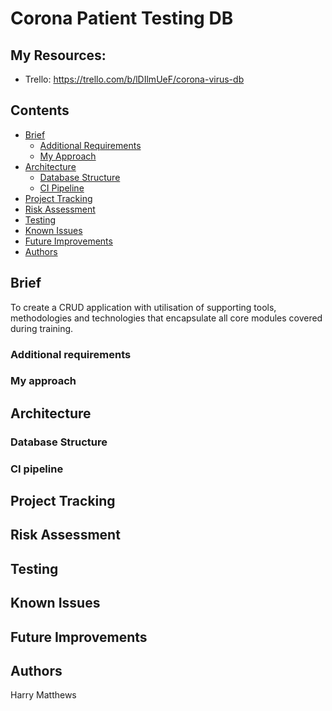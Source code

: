 # Corona Patient Testing DB

## My Resources:
* Trello: https://trello.com/b/lDIlmUeF/corona-virus-db

## Contents
* [Brief](#brief)
   * [Additional Requirements](#additional-requirements)
   * [My Approach](#my-approach)
* [Architecture](#architecture)
   * [Database Structure](#database-structure)
   * [CI Pipeline](#ci-pipeline)
* [Project Tracking](#project-tracking)
* [Risk Assessment](#risk-assessment)
* [Testing](#testing)
* [Known Issues](#known-issues)
* [Future Improvements](#future-improvements)
* [Authors](#authors)

## Brief

To create a CRUD application with utilisation of supporting tools,
methodologies and technologies that encapsulate all core modules
covered during training.

### Additional requirements

### My approach

## Architecture

### Database Structure

### CI pipeline

## Project Tracking

## Risk Assessment

## Testing

## Known Issues

## Future Improvements

## Authors

Harry Matthews


